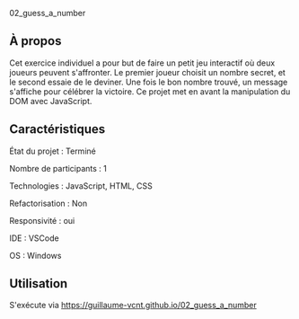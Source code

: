 02_guess_a_number

## À propos 
Cet exercice individuel a pour but de faire un petit jeu interactif où deux joueurs peuvent s'affronter. 
Le premier joueur choisit un nombre secret, et le second essaie de le deviner. 
Une fois le bon nombre trouvé, un message s'affiche pour célébrer la victoire. 
Ce projet met en avant la manipulation du DOM avec JavaScript.

## Caractéristiques

État du projet : Terminé 

Nombre de participants : 1 

Technologies : JavaScript, HTML, CSS

Refactorisation : Non

Responsivité : oui

IDE : VSCode

OS : Windows

## Utilisation 

S'exécute via https://guillaume-vcnt.github.io/02_guess_a_number
